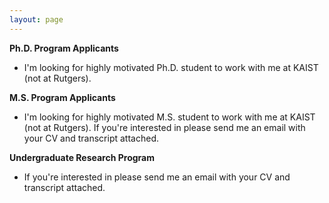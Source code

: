```yaml
---
layout: page
---
```


**Ph.D. Program Applicants**
- I'm looking for highly motivated Ph.D. student to work with me at KAIST (not at Rutgers). 

**M.S. Program Applicants**
- I'm looking for highly motivated M.S. student to work with me at KAIST (not at Rutgers). If you're interested in please send me an email with your CV and transcript attached.

**Undergraduate Research Program**
- If you're interested in please send me an email with your CV and transcript attached.


<!--
**Research Internship**
- I have openings for exceptional and highly-motivated undergraduate/master students who qualify the following requirements:
    1. be familiar with fundamental concepts in machine learning and deep learning
    2. be skillful in either PyTorch or TensorFlow programming with some project experience.
    3. be familiar with probabilistic generative models (VAEs) and reinforcement learning
- I'm looking for interns who can work at least 6 months. It takes at least 4 months to process the visa. Let me know from when you can start considering this. Things could be easier if you can be self-funded. But, even if you can't, there could still be a chance. Please contact me with your CV and transcript.
-->

<!-- **K-12 Women in AI**  
- To encourage broader participation of women in the field of AI, I currently have an opening for mentoring a female high-school student. If you're interested, please send me an email. -->
